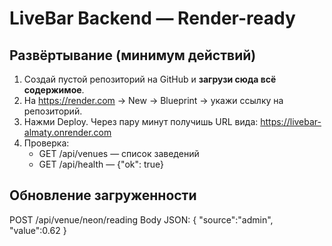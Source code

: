 # LiveBar Backend — Render-ready

## Развёртывание (минимум действий)
1) Создай пустой репозиторий на GitHub и **загрузи сюда всё содержимое**.
2) На https://render.com → New → Blueprint → укажи ссылку на репозиторий.
3) Нажми Deploy. Через пару минут получишь URL вида:
   https://livebar-almaty.onrender.com
4) Проверка:
   - GET /api/venues — список заведений
   - GET /api/health — {"ok": true}

## Обновление загруженности
POST /api/venue/neon/reading
Body JSON: { "source":"admin", "value":0.62 }